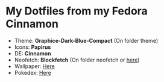 
# My Dotfiles from my Fedora Cinnamon


- Theme: **Graphice-Dark-Blue-Compact** (On folder theme)
- Icons: **Papirus**
- DE: **Cinnamon**
- Neofetch: **Blockfetch** (On folder neofetch or [here](https://github.com/chick2d/neofetch-themes/blob/main/small/blockfetch.conf))
- Wallpaper: [Here]()
- Pokedex: [Here](https://github.com/ckaznable/poketex)